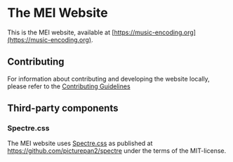 # The MEI Website

This is the MEI website, available at [https://music-encoding.org](https://music-encoding.org).

## Contributing

For information about contributing and developing the website locally, please refer to the [Contributing Guidelines](CONTRIBUTING.md)

## Third-party components

### Spectre.css

The MEI website uses [Spectre.css](https://picturepan2.github.io/spectre/) as published at https://github.com/picturepan2/spectre under the terms of the MIT-license.
